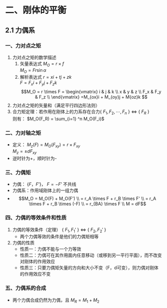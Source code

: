 # 二、刚体的平衡
## 2.1 力偶系
### 一、力对点之矩
1. 力对点之矩的数学描述
	1. 矢量表达式 $M_O = r \times f$ <br> $M_O = Fr\sin \alpha$
	2. 解析表达式 $r = xi + tj + zk$ <br> $F = F_xi + F_yj + F_zk$
	$$M_O = r \times F = \begin{vmatrix}
i & j & k \\
x & y & z \\
F_x & F_y & F_z \\
\end{vmatrix}
=M_{ox}i + M_{oy}j + M{oz}k
$$
2. 力对点之矩的矢量和（满足平行四边形法则）
3. 合力矩定理：若作用在刚体上的力系存在合力{ $F_1,F_2,\cdots,F_n$ } <=> { $F_R$ }<br>则有： $M_O(F_R) = \sum_{i=1} ^n M_O(F_i)$
### 二、力对轴之矩
- 定义： $M_z(F) = M_O(F_{xy}) = r \times F_{xy}$ <br> $M_z = \pm dF_{xy}$
- 逆时针为+，顺时针为-
### 三、力偶矩
- 力偶： {$F，F’$}， $F = -F’$ 不共线
- 力偶系：作用域刚体上的一组力偶
-  $$M_O = M_O(F) + M_O(F') \\ 
 = r_A \times F + r_B \times F' \\ 
 = r_A \times F + r_B \times (-F) \\ 
 = r_{BA} \times F \\ 
 M = dF$$
### 四、力偶的等效条件和性质
1. 力偶的等效条件（定理） { $F_1,F_1'$ } <=> { $F_2,F_2'$ }
	- 两个力偶等效的条件是他们的力偶矩相等
2. 力偶的性质
	- 性质一：力偶不能与一个力等效
	- 性质二：力偶可在其作用面内任意移动（或移到另一平行平面），而不改变对刚体的作用效应
	- 性质三：只要力偶矩矢量的方向和大小不变（F，d可变），则力偶对刚体的作用效应不变
### 五、力偶系的合成
- 两个力偶合成仍然为力偶，且 $M_R = M_1 + M_2$
 
